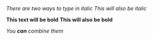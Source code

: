 *There are two ways to type in italic*
_This will also be italic_

**This text will be bold**
__This will also be bold__

_You **can** combine them_
